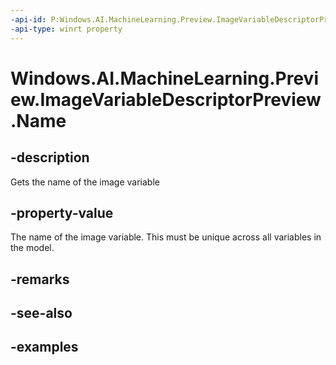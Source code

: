 ```yaml
---
-api-id: P:Windows.AI.MachineLearning.Preview.ImageVariableDescriptorPreview.Name
-api-type: winrt property
---
```


<!-- Property syntax.
public string Name { get; }
-->

# Windows.AI.MachineLearning.Preview.ImageVariableDescriptorPreview.Name

## -description
Gets the name of the image variable

## -property-value
The name of the image variable. This must be unique across all variables in the model.

## -remarks

## -see-also

## -examples

